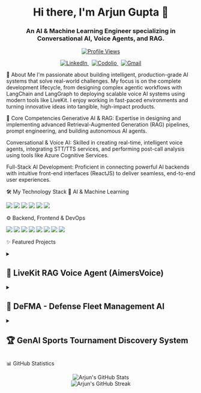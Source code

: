 <div align="center">
<h1>Hi there, I'm Arjun Gupta 👋</h1>
<h3>An AI & Machine Learning Engineer specializing in Conversational AI, Voice Agents, and RAG.</h3>
<a href="https://github.com/Arjunheregeek">
<img src="https://komarev.com/ghpvc/?username=Arjunheregeek&label=Profile%20Views&color=0e75b6&style=flat-square" alt="Profile Views" />
</a>
</div>

<p align="center">
<a href="https://www.linkedin.com/in/arjun-gupta-aps/" target="_blank">
<img src="https://img.shields.io/badge/LinkedIn-0077B5?style=for-the-badge&logo=linkedin&logoColor=white" alt="LinkedIn"/>
</a>
&nbsp;
<a href="https://codolio.com/profile/arjunheregeek" target="_blank">
<img src="https://img.shields.io/badge/Codolio-24292E?style=for-the-badge&logo=codepen&logoColor=white" alt="Codolio"/>
</a>
&nbsp;
<a href="mailto:arjun7804garg@gmail.com">
<img src="https://img.shields.io/badge/Gmail-D14836?style=for-the-badge&logo=gmail&logoColor=white" alt="Gmail"/>
</a>
</p>

🚀 About Me
I'm passionate about building intelligent, production-grade AI systems that solve real-world challenges. My focus is on the complete development lifecycle, from designing complex agentic workflows with LangChain and LangGraph to deploying scalable voice AI systems using modern tools like LiveKit. I enjoy working in fast-paced environments and turning innovative ideas into tangible, high-impact products.

🧠 Core Competencies
Generative AI & RAG: Expertise in designing and implementing advanced Retrieval-Augmented Generation (RAG) pipelines, prompt engineering, and building autonomous AI agents.

Conversational & Voice AI: Skilled in creating real-time, intelligent voice agents, integrating STT/TTS services, and performing post-call analysis using tools like Azure Cognitive Services.

Full-Stack AI Development: Proficient in connecting powerful AI backends with intuitive front-end interfaces (ReactJS) to deliver seamless, end-to-end user experiences.

🛠️ My Technology Stack
🤖 AI & Machine Learning
<p>
<img src="https://img.shields.io/badge/Python-3776AB?style=for-the-badge&logo=python&logoColor=white" />
<img src="https://img.shields.io/badge/LangChain-00865D?style=for-the-badge&logo=LangChain&logoColor=white" />
<img src="https://img.shields.io/badge/PyTorch-EE4C2C?style=for-the-badge&logo=pytorch&logoColor=white" />
<img src="https://img.shields.io/badge/TensorFlow-FF6F00?style=for-the-badge&logo=tensorflow&logoColor=white" />
<img src="https://img.shields.io/badge/OpenAI-412991?style=for-the-badge&logo=openai&logoColor=white" />
<img src="https://img.shields.io/badge/Azure_Cognitive_Services-0078D4?style=for-the-badge&logo=microsoft-azure&logoColor=white" />
</p>

⚙️ Backend, Frontend & DevOps
<p>
<img src="https://img.shields.io/badge/React-61DAFB?style=for-the-badge&logo=react&logoColor=black" />
<img src="https://img.shields.io/badge/JavaScript-F7DF1E?style=for-the-badge&logo=javascript&logoColor=black" />
<img src="https://img.shields.io/badge/FastAPI-009688?style=for-the-badge&logo=fastapi&logoColor=white" />
<img src="https://img.shields.io/badge/MySQL-4479A1?style=for-the-badge&logo=mysql&logoColor=white" />
<img src="https://img.shields.io/badge/MongoDB-47A248?style=for-the-badge&logo=mongodb&logoColor=white" />
<img src="https://img.shields.io/badge/Supabase-3ECF8E?style=for-the-badge&logo=supabase&logoColor=white" />
<img src="https://img.shields.io/badge/Apache_Airflow-017CEE?style=for-the-badge&logo=apache-airflow&logoColor=white" />
<img src="https://img.shields.io/badge/Git-F05032?style=for-the-badge&logo=git&logoColor=white" />
</p>

✨ Featured Projects
<details>
<summary>
<h2>💬 LiveKit RAG Voice Agent (AimersVoice)</h2>
</summary>
<br>
A real-time, conversational AI voice assistant built with a sophisticated RAG pipeline. It uses LiveKit for real-time communication, LlamaIndex for intelligent document retrieval, and Zilliz Cloud for scalable vector storage. This agent can hold context-aware conversations based on a custom knowledge base.
<br><br>
<b>Tech Used:</b> Python, LiveKit, LlamaIndex, OpenAI GPT-4o, Deepgram (STT), ElevenLabs (TTS), Zilliz Cloud
<br><br>
<em><a href="https://github.com/Arjunheregeek/AimersVoice-The-Intelligent-Voice-of-Education" target="_blank"><b>View Repository &rarr;</b></a></em>
</details>

<details>
<summary>
<h2>🚚 DeFMA - Defense Fleet Management AI</h2>
</summary>
<br>
A full-stack AI system for managing defense fleets, featuring GPS tracking and predictive maintenance alerts. The system uses Gemini AI for predictive analytics and is integrated with Arduino for hardware communication.
<br><br>
<b>Tech Used:</b> ReactJS, Supabase, Gemini AI, Arduino, Map APIs
<br><br>
<em>(Link to repository if public)</em>
</details>

<details>
<summary>
<h2>🏆 GenAI Sports Tournament Discovery System</h2>
</summary>
<br>
An autonomous AI agent system designed to discover, process, and provide structured information about sports tournaments. This system uses LLMs to dynamically generate search queries, scrape web pages for data, and organize the findings into a clean, queryable format served via a FastAPI backend.
<br><br>
<b>Tech Used:</b> Python, FastAPI, LLMs, Agentic Workflows, Web Scraping
<br><br>
<em><a href="https://github.com/Arjunheregeek/-GenAI-Sports-Tournament-Discovery-System" target="_blank"><b>View Repository &rarr;</b></a></em>
</details>

📊 GitHub Statistics
<p align="center">
<img src="https://github-readme-stats.vercel.app/api?username=Arjunheregeek&show_icons=true&theme=react&hide_border=true&include_all_commits=true&count_private=true" alt="Arjun's GitHub Stats" />
<br/>
<img src="https://github-readme-streak-stats.herokuapp.com/?user=Arjunheregeek&theme=react&hide_border=true" alt="Arjun's GitHub Streak" />
</p>
